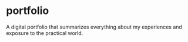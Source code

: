 # portfolio
A digital portfolio that summarizes everything about my experiences and exposure to the practical world.

